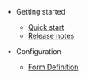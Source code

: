 - Getting started

  - [Quick start](quickstart)
  - [Release notes](releases)

- Configuration

  - [Form Definition](configuration/forms)